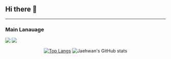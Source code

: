 ## Hi there 👋

</div>

------
<!-- Language logo-->
### Main Lanauage
<img src="https://img.shields.io/badge/java-%23007396.svg?&style=for-the-badge&logo=java&logoColor=white" /> <img src="https://img.shields.io/badge/spring-%236DB33F.svg?&style=for-the-badge&logo=spring&logoColor=white" />


<div align="center">
  
<!-- most used language -->
[![Top Langs](https://github-readme-stats.vercel.app/api/top-langs/?username=jaehwannnnnn)](https://github.com/jaehwannnnnn/github-readme-stats) <!-- Github Status --> ![Jaehwan's GitHub stats](https://github-readme-stats.vercel.app/api?username=jaehwannnnnn&show_icons=true)

</div>
<!--
**jaehwannnnnn/jaehwannnnnn** is a ✨ _special_ ✨ repository because its `README.md` (this file) appears on your GitHub profile.

Here are some ideas to get you started:

- 🔭 I’m currently working on ...
- 🌱 I’m currently learning ...
- 👯 I’m looking to collaborate on ...
- 🤔 I’m looking for help with ...
- 💬 Ask me about ...
- 📫 How to reach me: ...
- 😄 Pronouns: ...
- ⚡ Fun fact: ...
-->
